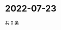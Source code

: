 # 2022-07-23

共 0 条

<!-- BEGIN WEIBO -->
<!-- 最后更新时间 Sat Jul 23 2022 04:01:18 GMT+0800 (China Standard Time) -->

<!-- END WEIBO -->
